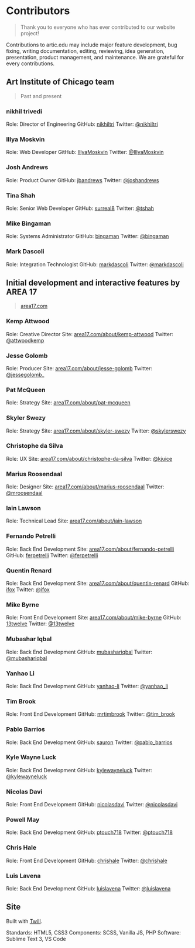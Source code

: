 # Contributors
> Thank you to everyone who has ever contributed to our website project!

Contributions to artic.edu may include major feature development, bug fixing, writing documentation, editing, reviewing, idea generation, presentation, product management, and maintenance. We are grateful for every contributions.

## Art Institute of Chicago team
> Past and present

### nikhil trivedi
Role: Director of Engineering
GitHub: [nikhiltri](https://github.com/nikhiltri)
Twitter: [@nikhiltri](https://twitter.com/nikhiltri)

### Illya Moskvin
Role: Web Developer
GitHub: [IllyaMoskvin](https://github.com/IllyaMoskvin)
Twitter: [@IllyaMoskvin](https://twitter.com/IllyaMoskvin)

### Josh Andrews
Role: Product Owner
GitHub: [jbandrews](https://github.com/jbandrews)
Twitter: [@joshandrews](https://twitter.com/joshandrews)

### Tina Shah
Role: Senior Web Developer
GitHub: [surreal8](https://github.com/surreal8)
Twitter: [@tshah](https://twitter.com/tshah)

### Mike Bingaman
Role: Systems Administrator
GitHub: [bingaman](https://github.com/bingaman)
Twitter: [@bingaman](https://twitter.com/bingaman)

### Mark Dascoli
Role: Integration Technologist
GitHub: [markdascoli](https://github.com/markdascoli)
Twitter: [@markdascoli](https://twitter.com/markdascoli)


## Initial development and interactive features by AREA 17
> [area17.com](http://www.area17.com/)

### Kemp Attwood
Role: Creative Director
Site: [area17.com/about/kemp-attwood](https://area17.com/about/kemp-attwood)
Twitter: [@attwoodkemp](https://twitter.com/attwoodkemp)

### Jesse Golomb
Role: Producer
Site: [area17.com/about/jesse-golomb](https://area17.com/about/jesse-golomb)
Twitter: [@jessegolomb_](https://twitter.com/jessegolomb_)

### Pat McQueen
Role: Strategy
Site: [area17.com/about/pat-mcqueen](https://area17.com/about/pat-mcqueen)

### Skyler Swezy
Role: Strategy
Site: [area17.com/about/skyler-swezy](https://area17.com/about/skyler-swezy)
Twitter: [@skylerswezy](https://twitter.com/skylerswezy)

### Christophe da Silva
Role: UX
Site: [area17.com/about/christophe-da-silva](https://area17.com/about/christophe-da-silva)
Twitter: [@kjuice](https://twitter.com/kjuice)

### Marius Roosendaal
Role: Designer
Site: [area17.com/about/marius-roosendaal](https://area17.com/about/marius-roosendaal)
Twitter: [@mroosendaal](https://twitter.com/mroosendaal)

### Iain Lawson
Role: Technical Lead
Site: [area17.com/about/iain-lawson](https://area17.com/about/iain-lawson)

### Fernando Petrelli
Role: Back End Development
Site: [area17.com/about/fernando-petrelli](https://area17.com/about/fernando-petrelli)
GitHub: [ferpetrelli](https://github.com/ferpetrelli)
Twitter: [@ferpetrelli](https://twitter.com/ferpetrelli)

### Quentin Renard
Role: Back End Development
Site: [area17.com/about/quentin-renard](https://area17.com/about/quentin-renard)
GitHub: [ifox](https://github.com/ifox)
Twitter: [@ifox](https://twitter.com/ifox)

### Mike Byrne
Role: Front End Development
Site: [area17.com/about/mike-byrne](https://area17.com/about/mike-byrne)
GitHub: [13twelve](https://github.com/13twelve)
Twitter: [@13twelve](https://twitter.com/13twelve)

### Mubashar Iqbal
Role: Back End Development
GitHub: [mubashariqbal](https://github.com/mubashariqbal)
Twitter: [@mubashariqbal](https://twitter.com/mubashariqbal)

### Yanhao Li
Role: Back End Development
GitHub: [yanhao-li](https://github.com/yanhao-li)
Twitter: [@yanhao_li](https://twitter.com/yanhao_li)

### Tim Brook
Role: Front End Development
GitHub: [mrtimbrook](https://github.com/mrtimbrook)
Twitter: [@tim_brook](https://twitter.com/tim_brook)

### Pablo Barrios
Role: Back End Development
GitHub: [sauron](https://github.com/sauron)
Twitter: [@pablo_barrios](https://twitter.com/pablo_barrios)

### Kyle Wayne Luck
Role: Back End Development
GitHub: [kylewayneluck](https://github.com/kylewayneluck)
Twitter: [@kylewayneluck](https://twitter.com/kylewayneluck)

### Nicolas Davi
Role: Front End Development
GitHub: [nicolasdavi](https://github.com/nicolasdavi)
Twitter: [@nicolasdavi](https://twitter.com/nicolasdavi)

### Powell May
Role: Back End Development
GitHub: [ptouch718](https://github.com/ptouch718)
Twitter: [@ptouch718](https://twitter.com/ptouch718)

### Chris Hale
Role: Front End Development
GitHub: [chrishale](https://github.com/chrishale)
Twitter: [@chrishale](https://twitter.com/chrishale)

### Luis Lavena
Role: Back End Development
GitHub: [luislavena](https://github.com/luislavena)
Twitter: [@luislavena](https://twitter.com/luislavena)

## Site
Built with [Twill](https://twill.io).

Standards: HTML5, CSS3
Components: SCSS, Vanilla JS, PHP
Software: Sublime Text 3, VS Code
